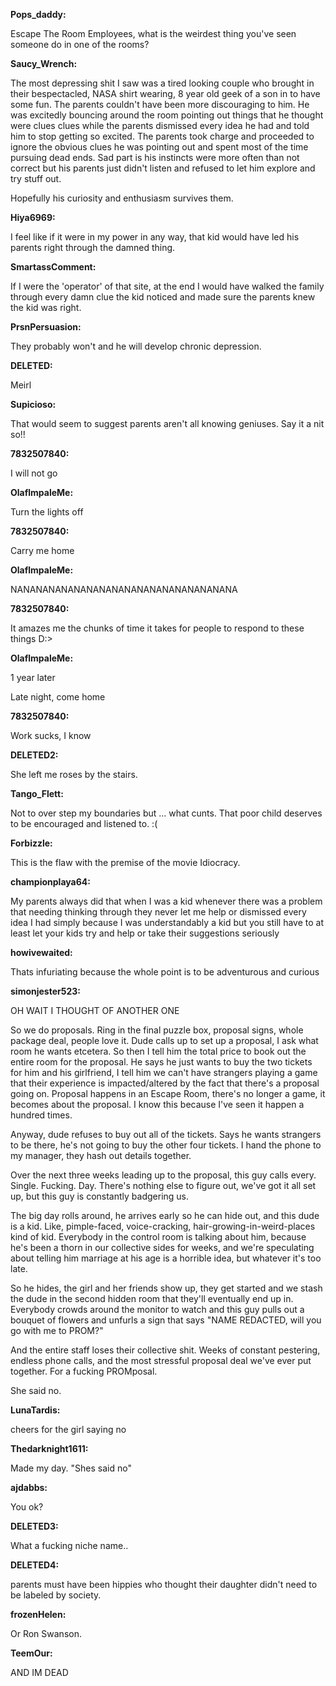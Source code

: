 <b>Pops_daddy:</b>

Escape The Room Employees, what is the weirdest thing you've seen someone do in one of the rooms? 

<b>Saucy_Wrench:</b>

The most depressing shit I saw was a tired looking couple who brought in their bespectacled, NASA shirt wearing, 8 year old geek of a son in to have some fun. The parents couldn't have been more discouraging to him. He was excitedly bouncing around the room pointing out things that he thought were clues clues while the parents dismissed every idea he had and told him to stop getting so excited. The parents took charge and proceeded to ignore the obvious clues he was pointing out and spent most of the time pursuing dead ends. Sad part is his instincts were more often than not correct but his parents just didn't listen and refused to let him explore and try stuff out. 

Hopefully his curiosity and enthusiasm survives them. 

<b>Hiya6969:</b>

I feel like if it were in my power in any way, that kid would have led his parents right through the damned thing. 

<b>SmartassComment:</b>

If I were the 'operator' of that site, at the end I would have walked the family through every damn clue the kid noticed and made sure the parents knew the kid was right. 

<b>PrsnPersuasion:</b>

They probably won't and he will develop chronic depression. 

<b>DELETED:</b>

Meirl 

<b>Supicioso:</b>

That would seem to suggest parents aren't all knowing geniuses. Say it a nit so!! 

<b>7832507840:</b>

I will not go 

<b>OlaflmpaleMe:</b>

Turn the lights off 

<b>7832507840:</b>

Carry me home 

<b>OlaflmpaleMe:</b>

NANANANANANANANANANANANANANANANANANA 

<b>7832507840:</b>

It amazes me the chunks of time it takes for people to respond to these things D:> 

<b>OlaflmpaleMe:</b>

1 year later 

Late night, come home 

<b>7832507840:</b>

Work sucks, I know 

<b>DELETED2:</b>

She left me roses by the stairs. 

<b>Tango_Flett:</b>

Not to over step my boundaries but ... what cunts. That poor child deserves to be encouraged and listened to. :( 

<b>Forbizzle:</b>

This is the flaw with the premise of the movie Idiocracy. 

<b>championplaya64:</b>

My parents always did that when I was a kid whenever there was a problem that needing thinking through they never let me help or dismissed every idea I had simply because I was understandably a kid but you still have to at least let your kids try and help or take their suggestions seriously 

<b>howivewaited:</b>

Thats infuriating because the whole point is to be adventurous and curious 

<b>simonjester523:</b>

OH WAIT I THOUGHT OF ANOTHER ONE 

So we do proposals. Ring in the final puzzle box, proposal signs, whole package deal, people love it. Dude calls up to set up a proposal, I ask what room he wants etcetera. So then I tell him the total price to book out the entire room for the proposal. He says he just wants to buy the two tickets for him and his girlfriend, I tell him we can't have strangers playing a game that their experience is impacted/altered by the fact that there's a proposal going on. Proposal happens in an Escape Room, there's no longer a game, it becomes about the proposal. I know this because I've seen it happen a hundred times. 

Anyway, dude refuses to buy out all of the tickets. Says he wants strangers to be there, he's not going to buy the other four tickets. I hand the phone to my manager, they hash out details together. 

Over the next three weeks leading up to the proposal, this guy calls every. Single. Fucking. Day. There's nothing else to figure out, we've got it all set up, but this guy is constantly badgering us. 

The big day rolls around, he arrives early so he can hide out, and this dude is a kid. Like, pimple-faced, voice-cracking, hair-growing-in-weird-places kind of kid. Everybody in the control room is talking about him, because he's been a thorn in our collective sides for weeks, and we're speculating about telling him marriage at his age is a horrible idea, but whatever it's too late. 

So he hides, the girl and her friends show up, they get started and we stash the dude in the second hidden room that they'll eventually end up in. Everybody crowds around the monitor to watch and this guy pulls out a bouquet of flowers and unfurls a sign that says "NAME REDACTED, will you go with me to PROM?" 

And the entire staff loses their collective shit. Weeks of constant pestering, endless phone calls, and the most stressful proposal deal we've ever put together. For a fucking PROMposal. 

She said no. 

<b>LunaTardis:</b>

cheers for the girl saying no 

<b>Thedarknight1611:</b>

Made my day. "Shes said no" 

<b>ajdabbs:</b>

You ok? 

<b>DELETED3:</b>

What a fucking niche name..

<b>DELETED4:</b>

parents must have been hippies who thought their daughter didn't need to be labeled by society. 

<b>frozenHelen:</b>

Or Ron Swanson. 

<b>TeemOur:</b>

AND IM DEAD
